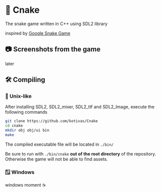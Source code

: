 # 🐍 Cnake
The snake game written in C++ using SDL2 library

inspired by [Google Snake Game](https://g.co/kgs/BTjXHz)

## 📷 Screenshots from the game
later

## 🛠️ Compiling

### 🐧 Unix-like
After installing SDL2, SDL2_mixer, SDL2_ttf and SDL2_Image, execute the following commands
```bash
git clone https://github.com/kotivas/Cnake
cd cnake
mkdir obj obj/ui bin
make
```
The compiled executable file will be located in ``./bin/``

Be sure to run with `./bin/cnake` **out of the root directory** of the repository. 
Otherwise the game will not be able to find assets.

### 🪟 Windows
windows moment ☕